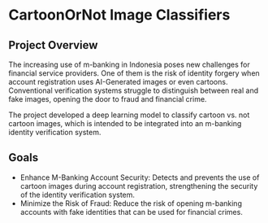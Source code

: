 # CartoonOrNot Image Classifiers
## Project Overview
The increasing use of m-banking in Indonesia poses new challenges for financial service providers. One of them is the risk of identity forgery when account registration uses AI-Generated images or even cartoons. Conventional verification systems struggle to distinguish between real and fake images, opening the door to fraud and financial crime.

The project developed a deep learning model to classify cartoon vs. not cartoon images, which is intended to be integrated into an m-banking identity verification system.

## Goals
- Enhance M-Banking Account Security: Detects and prevents the use of cartoon images during account registration, strengthening the security of the identity verification system.
- Minimize the Risk of Fraud: Reduce the risk of opening m-banking accounts with fake identities that can be used for financial crimes.
